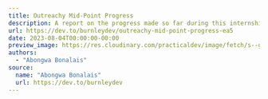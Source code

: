 ```yaml
---
title: Outreachy Mid-Point Progress
description: A report on the progress made so far during this internship period.
url: https://dev.to/burnleydev/outreachy-mid-point-progress-ea5
date: 2023-08-04T00:00:00-00:00
preview_image: https://res.cloudinary.com/practicaldev/image/fetch/s--gSi61Ca9--/c_imagga_scale,f_auto,fl_progressive,h_420,q_auto,w_1000/https://dev-to-uploads.s3.amazonaws.com/uploads/articles/t1im23iexk1aj3unoxvq.jpeg
authors:
  - "Abongwa Bonalais"
source:
  name: "Abongwa Bonalais"
  url: https://dev.to/burnleydev
---
```

